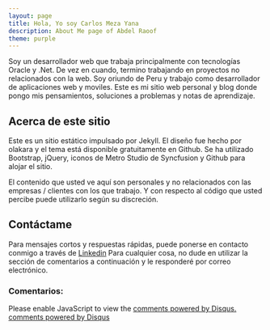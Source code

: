 ```yaml
---
layout: page
title: Hola, Yo soy Carlos Meza Yana
description: About Me page of Abdel Raoof
theme: purple
---
```


Soy un desarrollador web que trabaja principalmente con tecnologías Oracle y .Net. De vez en cuando, termino trabajando en proyectos no relacionados con la web. Soy oriundo de Peru y trabajo como desarrollador de aplicaciones web y moviles.
Este es mi sitio web personal y blog donde pongo mis pensamientos, soluciones a problemas y notas de aprendizaje.

## Acerca de este sitio

Este es un sitio estático impulsado por Jekyll. El diseño fue hecho por olakara y el tema está disponible gratuitamente en Github. Se ha utilizado Bootstrap, jQuery, iconos de Metro Studio de Syncfusion y Github para alojar el sitio.

El contenido que usted ve aquí son personales y no relacionados con las empresas / clientes con los que trabajo. Y con respecto al código que usted percibe puede utilizarlo según su discreción.


## Contáctame

Para mensajes cortos y respuestas rápidas, puede ponerse en contacto conmigo a través de <a href="https://www.linkedin.com/in/carlos-meza-yana/" target="_blank">Linkedin</a> Para cualquier cosa, no dude en utilizar la sección de comentarios a continuación y le responderé por correo electrónico.

### Comentarios:

<div id="disqus_thread"></div>
<script type="text/javascript">
  /* * * CONFIGURATION VARIABLES: EDIT BEFORE PASTING INTO YOUR WEBPAGE * * */
  var disqus_shortname = '{{site.disqushandler}}';

  /* * * DON'T EDIT BELOW THIS LINE * * */
  (function() {
      var dsq = document.createElement('script'); dsq.type = 'text/javascript'; dsq.async = true;
      dsq.src = '//' + disqus_shortname + '.disqus.com/embed.js';
      (document.getElementsByTagName('head')[0] || document.getElementsByTagName('body')[0]).appendChild(dsq);
  })();
</script>
<noscript>Please enable JavaScript to view the <a href="http://disqus.com/?ref_noscript">comments powered by Disqus.</a></noscript>
<a href="http://disqus.com" class="dsq-brlink">comments powered by <span class="logo-disqus">Disqus</span></a>
